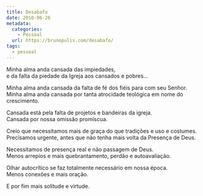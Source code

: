 ```yaml
---
title: Desabafo
date: 2016-06-26
metadata:
  categories:
    - Pessoal
  url: https://brunopulis.com/desabafo/
tags:
  - pessoal
---
```

Minha alma anda cansada das impiedades,   
e da falta da piedade da Igreja aos cansados e pobres…

Minha alma anda cansada da falta de fé dos fiéis para com seu Senhor.   
Minha alma anda cansada por tanta atrocidade teológica em nome do crescimento.

Cansada está pela falta de projetos e bandeiras da igreja.   
Cansada por nossa omissão promíscua.

Creio que necessitamos mais de graça do que tradições e uso e costumes.   
Precisamos urgente, antes que não tenha mais volta da Presença de Deus.

Necessitamos de presença real e não passagem de Deus.   
Menos arrepios e mais quebrantamento, perdão e autoavaliação.

Olhar autocrítico se faz totalmente necessário em nossa época.   
Menos conexões e mais oração.

E por fim mais solitude e virtude.